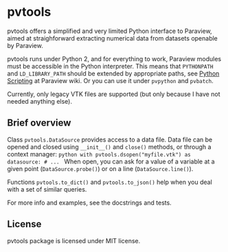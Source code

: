 
pvtools
=======

pvtools offers a simplified and very limited Python interface to Paraview,
aimed at straighforward extracting numerical data from datasets openable
by Paraview.

pvtools runs under Python 2, and for everything to work, Paraview modules
must be accessible in the Python interpreter. This means that `PYTHONPATH` and
`LD_LIBRARY_PATH` should be extended by appropriate paths, see
[Python Scripting](http://www.paraview.org/Wiki/ParaView/Python_Scripting) at
Paraview wiki.
Or you can use it under `pvpython` and `pvbatch`.

Currently, only legacy VTK files are supported (but only because I have not
needed anything else).


Brief overview
--------------
Class `pvtools.DataSource` provides access to a data file. Data file can be
opened and closed using `__init__()` and `close()` methods, or through a context
manager:
``python
with pvtools.dsopen("myfile.vtk") as datasource:
    # ...
``
When open, you can ask for a value of a variable at a given point
(`DataSource.probe()`) or on a line (`DataSource.line()`).

Functions `pvtools.to_dict()` and `pvtools.to_json()` help when you deal with
a set of similar queries.

For more info and examples, see the docstrings and tests.


License
-------
pvtools package is licensed under MIT license.
